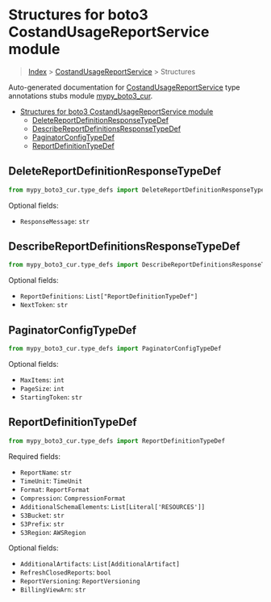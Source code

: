 # Structures for boto3 CostandUsageReportService module

> [Index](../index.md) > [CostandUsageReportService](./index.md) > Structures

Auto-generated documentation for [CostandUsageReportService](https://boto3.amazonaws.com/v1/documentation/api/latest/reference/services/cur.html#CostandUsageReportService)
type annotations stubs module [mypy_boto3_cur](https://pypi.org/project/mypy-boto3-cur/).

- [Structures for boto3 CostandUsageReportService module](#structures-for-boto3-costandusagereportservice-module)
  - [DeleteReportDefinitionResponseTypeDef](#deletereportdefinitionresponsetypedef)
  - [DescribeReportDefinitionsResponseTypeDef](#describereportdefinitionsresponsetypedef)
  - [PaginatorConfigTypeDef](#paginatorconfigtypedef)
  - [ReportDefinitionTypeDef](#reportdefinitiontypedef)

## DeleteReportDefinitionResponseTypeDef

```python
from mypy_boto3_cur.type_defs import DeleteReportDefinitionResponseTypeDef
```




Optional fields:
- `ResponseMessage`: `str`


## DescribeReportDefinitionsResponseTypeDef

```python
from mypy_boto3_cur.type_defs import DescribeReportDefinitionsResponseTypeDef
```




Optional fields:
- `ReportDefinitions`: `List["ReportDefinitionTypeDef"]`
- `NextToken`: `str`


## PaginatorConfigTypeDef

```python
from mypy_boto3_cur.type_defs import PaginatorConfigTypeDef
```




Optional fields:
- `MaxItems`: `int`
- `PageSize`: `int`
- `StartingToken`: `str`


## ReportDefinitionTypeDef

```python
from mypy_boto3_cur.type_defs import ReportDefinitionTypeDef
```


Required fields:
- `ReportName`: `str`
- `TimeUnit`: `TimeUnit`
- `Format`: `ReportFormat`
- `Compression`: `CompressionFormat`
- `AdditionalSchemaElements`: `List[Literal['RESOURCES']]`
- `S3Bucket`: `str`
- `S3Prefix`: `str`
- `S3Region`: `AWSRegion`



Optional fields:
- `AdditionalArtifacts`: `List[AdditionalArtifact]`
- `RefreshClosedReports`: `bool`
- `ReportVersioning`: `ReportVersioning`
- `BillingViewArn`: `str`

